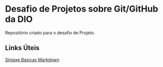 # Desafio de Projetos sobre Git/GitHub da DIO 
Repositório criado para o desafio de Projeto.
## Links Úteis
[Sintaxe Basicas Markdown](https://www.markdownguide.org/basic-syntax/)
